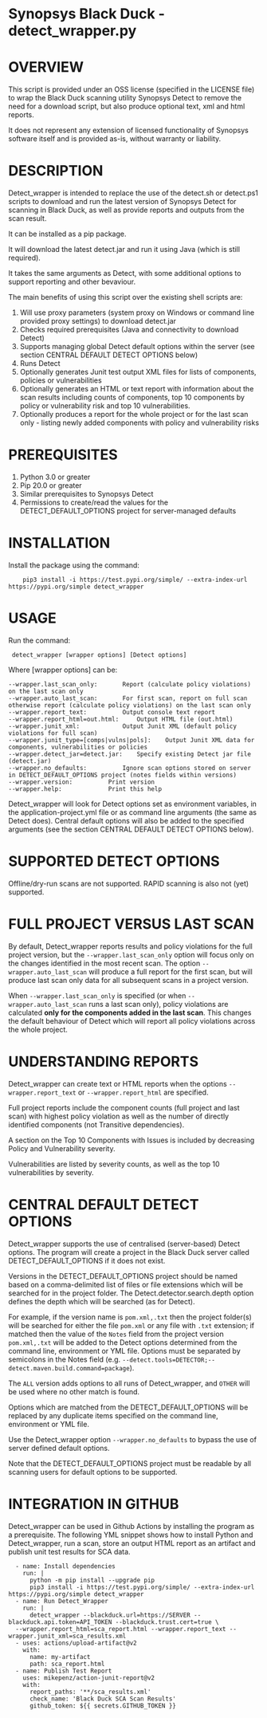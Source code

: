 # Synopsys Black Duck - detect_wrapper.py
# OVERVIEW

This script is provided under an OSS license (specified in the LICENSE file) to wrap the Black Duck scanning utility Synopsys Detect to remove the need for a download script, but also produce optional text, xml and html reports.

It does not represent any extension of licensed functionality of Synopsys software itself and is provided as-is, without warranty or liability.

# DESCRIPTION

Detect_wrapper is intended to replace the use of the detect.sh or detect.ps1 scripts to download and run the latest version of Synopsys Detect for scanning in Black Duck, as well as provide reports and outputs from the scan result.

It can be installed as a pip package.

It will download the latest detect.jar and run it using Java (which is still required).

It takes the same arguments as Detect, with some additional options to support reporting and other bevaviour.

The main benefits of using this script over the existing shell scripts are:
1. Will use proxy parameters (system proxy on Windows or command line provided proxy settings) to download detect.jar
3. Checks required prerequisites (Java and connectivity to download Detect)
2. Supports managing global Detect default options within the server (see section CENTRAL DEFAULT DETECT OPTIONS below)
4. Runs Detect
5. Optionally generates Junit test output XML files for lists of components, policies or vulnerabilities
6. Optionally generates an HTML or text report with information about the scan results including counts of components, top 10 components by policy or vulnerability risk and top 10 vulnerabilities.
7. Optionally produces a report for the whole project or for the last scan only - listing newly added components with policy and vulnerability risks

# PREREQUISITES

1. Python 3.0 or greater
1. Pip 20.0 or greater
1. Similar prerequisites to Synopsys Detect
1. Permissions to create/read the values for the DETECT_DEFAULT_OPTIONS project for server-managed defaults

# INSTALLATION

Install the package using the command:

        pip3 install -i https://test.pypi.org/simple/ --extra-index-url https://pypi.org/simple detect_wrapper

# USAGE

Run the command:

     detect_wrapper [wrapper options] [Detect options]

Where [wrapper options] can be:

	--wrapper.last_scan_only:		Report (calculate policy violations) on the last scan only
	--wrapper.auto_last_scan:		For first scan, report on full scan otherwise report (calculate policy violations) on the last scan only
	--wrapper.report_text:			Output console text report
	--wrapper.report_html=out.html:		Output HTML file (out.html)
	--wrapper.junit_xml:			Output Junit XML (default policy violations for full scan)
	--wrapper.junit_type=[comps|vulns|pols]:	Output Junit XML data for components, vulnerabilities or policies
	--wrapper.detect_jar=detect.jar:	Specify existing Detect jar file (detect.jar)
	--wrapper.no_defaults:			Ignore scan options stored on server in DETECT_DEFAULT_OPTIONS project (notes fields within versions)
	--wrapper.version:			Print version
	--wrapper.help:				Print this help

Detect_wrapper will look for Detect options set as environment variables, in the application-project.yml file or as command line arguments (the same as Detect does). Central default options will also be added to the specified arguments (see the section CENTRAL DEFAULT DETECT OPTIONS below).

# SUPPORTED DETECT OPTIONS

Offline/dry-run scans are not supported.
RAPID scanning is also not (yet) supported.

# FULL PROJECT VERSUS LAST SCAN

By default, Detect_wrapper reports results and policy violations for the full project version, but the `--wrapper.last_scan_only` option will focus only on the changes identified in the most recent scan. The option `--wrapper.auto_last_scan` will produce a full report for the first scan, but will produce last scan only data for all subsequent scans in a project version.

When `--wrapper.last_scan_only` is specified (or when `--wrapper.auto_last_scan` runs a last scan only), policy violations are calculated **only for the components added in the last scan**. This changes the default behaviour of Detect which will report all policy violations across the whole project. 

# UNDERSTANDING REPORTS

Detect_wrapper can create text or HTML reports when the options `--wrapper.report_text` or `--wrapper.report_html` are specified.

Full project reports include the component counts (full project and last scan) with highest policy violation as well as the number of directly identified components (not Transitive dependencies).

A section on the Top 10 Components with Issues is included by decreasing Policy and Vulnerability severity.

Vulnerabilities are listed by severity counts, as well as the top 10 vulnerabilities by severity.

# CENTRAL DEFAULT DETECT OPTIONS

Detect_wrapper supports the use of centralised (server-based) Detect options. The program will create a project in the Black Duck server called DETECT_DEFAULT_OPTIONS if it does not exist.

Versions in the DETECT_DEFAULT_OPTIONS project should be named based on a comma-delimited list of files or file extensions which will be searched for in the project folder. The Detect.detector.search.depth option defines the depth which will be searched (as for Detect).

For example, if the version name is `pom.xml,.txt` then the project folder(s) will be searched for either the file `pom.xml` or any file with `.txt` extension; if matched then the value of the `Notes` field from the project version `pom.xml,.txt` will be added to the Detect options determined from the command line, environment or YML file. Options must be separated by semicolons in the Notes field (e.g. `--detect.tools=DETECTOR;--detect.maven.build.command=package`).

The `ALL` version adds options to all runs of Detect_wrapper, and `OTHER` will be used where no other match is found.

Options which are matched from the DETECT_DEFAULT_OPTIONS will be replaced by any duplicate items specified on the command line, environment or YML file.

Use the Detect_wrapper option `--wrapper.no_defaults` to bypass the use of server defined default options.

Note that the DETECT_DEFAULT_OPTIONS project must be readable by all scanning users for default options to be supported.

# INTEGRATION IN GITHUB

Detect_wrapper can be used in Github Actions by installing the program as a prerequisite. The following YML snippet shows how to install Python and Detect_wrapper, run a scan, store an output HTML report as an artifact and publish unit test results for SCA data.

      - name: Install dependencies
        run: |
          python -m pip install --upgrade pip
          pip3 install -i https://test.pypi.org/simple/ --extra-index-url https://pypi.org/simple detect_wrapper
      - name: Run Detect_Wrapper
        run: |
          detect_wrapper --blackduck.url=https://SERVER --blackduck.api.token=API_TOKEN --blackduck.trust.cert=true \
	  --wrapper.report_html=sca_report.html --wrapper.report_text --wrapper.junit_xml=sca_results.xml
      - uses: actions/upload-artifact@v2
        with:
          name: my-artifact
          path: sca_report.html
      - name: Publish Test Report
        uses: mikepenz/action-junit-report@v2
        with:
          report_paths: '**/sca_results.xml'
          check_name: 'Black Duck SCA Scan Results'
          github_token: ${{ secrets.GITHUB_TOKEN }}
